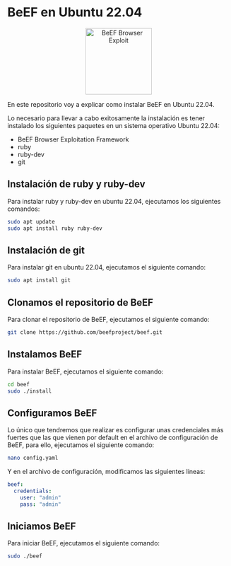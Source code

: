 # BeEF en Ubuntu 22.04

<p align="center"><img src="https://www.kali.org/tools/beef-xss/images/beef-xss-logo.svg" alt="BeEF Browser Exploit" width="150" height="150"></p>

En este repositorio voy a explicar como instalar BeEF en Ubuntu 22.04.

Lo necesario para llevar a cabo exitosamente la instalación es tener instalado los siguientes paquetes en un sistema operativo Ubuntu 22.04:

* BeEF Browser Exploitation Framework
* ruby
* ruby-dev
* git

## Instalación de ruby y ruby-dev

Para instalar ruby y ruby-dev en ubuntu 22.04, ejecutamos los siguientes comandos:

```bash
sudo apt update
sudo apt install ruby ruby-dev
```

## Instalación de git

Para instalar git en ubuntu 22.04, ejecutamos el siguiente comando:

```bash
sudo apt install git
```

## Clonamos el repositorio de BeEF

Para clonar el repositorio de BeEF, ejecutamos el siguiente comando:

```bash
git clone https://github.com/beefproject/beef.git
```

## Instalamos BeEF

Para instalar BeEF, ejecutamos el siguiente comando:

```bash
cd beef
sudo ./install
```

## Configuramos BeEF

Lo único que tendremos que realizar es configurar unas credenciales más fuertes que las que vienen por default en el archivo de configuración de BeEF, para ello, ejecutamos el siguiente comando:

```bash
nano config.yaml
```

Y en el archivo de configuración, modificamos las siguientes líneas:

```yaml
beef:
  credentials:
    user: "admin"
    pass: "admin"
```

## Iniciamos BeEF

Para iniciar BeEF, ejecutamos el siguiente comando:

```bash
sudo ./beef
```
